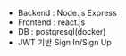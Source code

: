 - Backend : Node.js Express
- Frontend : react.js
- DB : postgresql(docker)
- JWT 기반 Sign In/Sign Up
